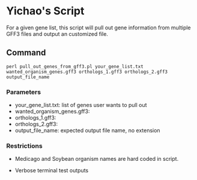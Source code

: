# Yichao's Script
For a given gene list, this script will pull out gene information from multiple GFF3 files and output an customized file.

## Command
```
perl pull_out_genes_from_gff3.pl your_gene_list.txt wanted_organism_genes.gff3 orthologs_1.gff3 orthologs_2.gff3 output_file_name
```
### Parameters
 - your_gene_list.txt: list of genes user wants to pull out
 - wanted_organism_genes.gff3:
 - orthologs_1.gff3:
 - orthologs_2.gff3:
 - output_file_name: expected output file name, no extension


### Restrictions
 - Medicago and Soybean organism names are hard coded in script.

 - Verbose terminal test outputs
